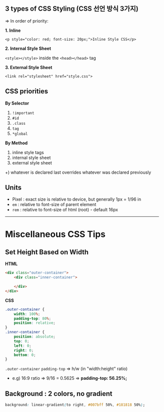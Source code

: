

## 3 types of CSS Styling (CSS 선언 방식 3가지)

=> In order of priority:

__1. Inline__

`<p style="color: red; font-size: 20px;">Inline Style CSS</p>`

__2. Internal Style Sheet__

`<style></style>` inside the `<head></head>` tag

__3. External Style Sheet__

`<link rel="stylesheet" href="style.css">`





## CSS priorities

__By Selector__

1. `!important`
2. `#id`
3. `.class`
4. `tag`
5. `*global`

__By Method__

1. inline style tags
2. internal style sheet
3. external style sheet

+) whatever is declared last overrides whatever was declared previously





## Units

- Pixel : exact size is relative to device, but generally 1px = 1/96 in
- `em` : relative to font-size of parent element
- `rem` : relative to font-size of html (root) - default 16px







_______

# Miscellaneous CSS Tips



## Set Height Based on Width

__HTML__

```html
<div class="outer-container">
    <div class="inner-container">
        
    </div>
</div>
```

**CSS**

```css
.outer-container {
    width: 100%;
    padding-top: 80%;
    position: relative;
}
.inner-container {
    position: absolute;
    top: 0;
    left: 0;
    right: 0;
    bottom: 0;
}
```

`.outer-container` `padding-top` => h/w (in "width:height" ratio)

- e.g) 16:9 ratio => 9/16 = 0.5625 => **padding-top: 56.25%;**





## Background : 2 colors, no gradient

```css
background: linear-gradient(to right, #007bff 50%, #181818 50%);
```






